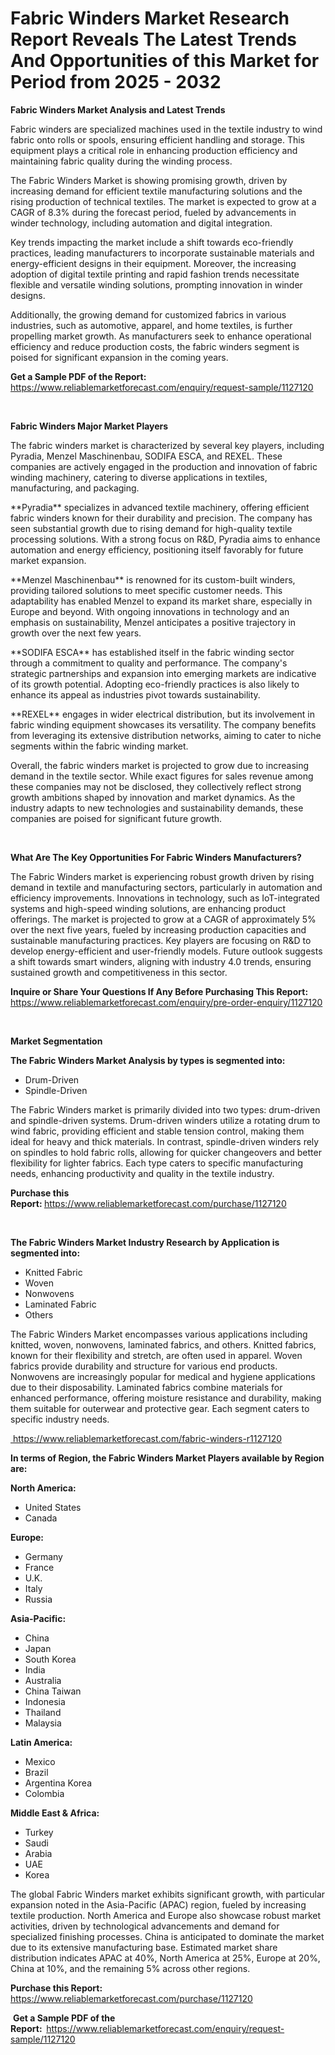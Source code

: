 <p><h1>Fabric Winders Market Research Report Reveals The Latest Trends And Opportunities of this Market for Period from 2025 - 2032</h1></p><p><strong>Fabric Winders Market Analysis and Latest Trends</strong></p>
<p><p>Fabric winders are specialized machines used in the textile industry to wind fabric onto rolls or spools, ensuring efficient handling and storage. This equipment plays a critical role in enhancing production efficiency and maintaining fabric quality during the winding process.</p><p>The Fabric Winders Market is showing promising growth, driven by increasing demand for efficient textile manufacturing solutions and the rising production of technical textiles. The market is expected to grow at a CAGR of 8.3% during the forecast period, fueled by advancements in winder technology, including automation and digital integration.</p><p>Key trends impacting the market include a shift towards eco-friendly practices, leading manufacturers to incorporate sustainable materials and energy-efficient designs in their equipment. Moreover, the increasing adoption of digital textile printing and rapid fashion trends necessitate flexible and versatile winding solutions, prompting innovation in winder designs.</p><p>Additionally, the growing demand for customized fabrics in various industries, such as automotive, apparel, and home textiles, is further propelling market growth. As manufacturers seek to enhance operational efficiency and reduce production costs, the fabric winders segment is poised for significant expansion in the coming years.</p></p>
<p><strong>Get a Sample PDF of the Report:&nbsp;</strong> <a href="https://www.reliablemarketforecast.com/enquiry/request-sample/1127120?utm_campaign=2781&utm_medium=2&utm_source=Github&utm_content=ia&utm_term=12042025&utm_id=fabric-winders">https://www.reliablemarketforecast.com/enquiry/request-sample/1127120</a></p>
<p>&nbsp;</p>
<p><strong>Fabric Winders Major Market Players</strong></p>
<p><p>The fabric winders market is characterized by several key players, including Pyradia, Menzel Maschinenbau, SODIFA ESCA, and REXEL. These companies are actively engaged in the production and innovation of fabric winding machinery, catering to diverse applications in textiles, manufacturing, and packaging.</p><p>**Pyradia** specializes in advanced textile machinery, offering efficient fabric winders known for their durability and precision. The company has seen substantial growth due to rising demand for high-quality textile processing solutions. With a strong focus on R&D, Pyradia aims to enhance automation and energy efficiency, positioning itself favorably for future market expansion.</p><p>**Menzel Maschinenbau** is renowned for its custom-built winders, providing tailored solutions to meet specific customer needs. This adaptability has enabled Menzel to expand its market share, especially in Europe and beyond. With ongoing innovations in technology and an emphasis on sustainability, Menzel anticipates a positive trajectory in growth over the next few years.</p><p>**SODIFA ESCA** has established itself in the fabric winding sector through a commitment to quality and performance. The company's strategic partnerships and expansion into emerging markets are indicative of its growth potential. Adopting eco-friendly practices is also likely to enhance its appeal as industries pivot towards sustainability.</p><p>**REXEL** engages in wider electrical distribution, but its involvement in fabric winding equipment showcases its versatility. The company benefits from leveraging its extensive distribution networks, aiming to cater to niche segments within the fabric winding market.</p><p>Overall, the fabric winders market is projected to grow due to increasing demand in the textile sector. While exact figures for sales revenue among these companies may not be disclosed, they collectively reflect strong growth ambitions shaped by innovation and market dynamics. As the industry adapts to new technologies and sustainability demands, these companies are poised for significant future growth.</p></p>
<p>&nbsp;</p>
<p><strong>What Are The Key Opportunities For Fabric Winders Manufacturers?</strong></p>
<p><p>The Fabric Winders market is experiencing robust growth driven by rising demand in textile and manufacturing sectors, particularly in automation and efficiency improvements. Innovations in technology, such as IoT-integrated systems and high-speed winding solutions, are enhancing product offerings. The market is projected to grow at a CAGR of approximately 5% over the next five years, fueled by increasing production capacities and sustainable manufacturing practices. Key players are focusing on R&D to develop energy-efficient and user-friendly models. Future outlook suggests a shift towards smart winders, aligning with industry 4.0 trends, ensuring sustained growth and competitiveness in this sector.</p></p>
<p><strong>Inquire or Share Your Questions If Any Before Purchasing This Report:</strong> <a href="https://www.reliablemarketforecast.com/enquiry/pre-order-enquiry/1127120?utm_campaign=2781&utm_medium=2&utm_source=Github&utm_content=ia&utm_term=12042025&utm_id=fabric-winders">https://www.reliablemarketforecast.com/enquiry/pre-order-enquiry/1127120</a></p>
<p>&nbsp;</p>
<p><strong>Market Segmentation</strong></p>
<p><strong>The Fabric Winders Market Analysis by types is segmented into:</strong></p>
<p><ul><li>Drum-Driven</li><li>Spindle-Driven</li></ul></p>
<p><p>The Fabric Winders market is primarily divided into two types: drum-driven and spindle-driven systems. Drum-driven winders utilize a rotating drum to wind fabric, providing efficient and stable tension control, making them ideal for heavy and thick materials. In contrast, spindle-driven winders rely on spindles to hold fabric rolls, allowing for quicker changeovers and better flexibility for lighter fabrics. Each type caters to specific manufacturing needs, enhancing productivity and quality in the textile industry.</p></p>
<p><strong>Purchase this Report:&nbsp;</strong><a href="https://www.reliablemarketforecast.com/purchase/1127120?utm_campaign=2781&utm_medium=2&utm_source=Github&utm_content=ia&utm_term=12042025&utm_id=fabric-winders">https://www.reliablemarketforecast.com/purchase/1127120</a></p>
<p>&nbsp;</p>
<p><strong>The Fabric Winders Market Industry Research by Application is segmented into:</strong></p>
<p><ul><li>Knitted Fabric</li><li>Woven</li><li>Nonwovens</li><li>Laminated Fabric</li><li>Others</li></ul></p>
<p><p>The Fabric Winders Market encompasses various applications including knitted, woven, nonwovens, laminated fabrics, and others. Knitted fabrics, known for their flexibility and stretch, are often used in apparel. Woven fabrics provide durability and structure for various end products. Nonwovens are increasingly popular for medical and hygiene applications due to their disposability. Laminated fabrics combine materials for enhanced performance, offering moisture resistance and durability, making them suitable for outerwear and protective gear. Each segment caters to specific industry needs.</p></p>
<p><a href="https://www.reliablemarketforecast.com/fabric-winders-r1127120?utm_campaign=2781&utm_medium=2&utm_source=Github&utm_content=ia&utm_term=12042025&utm_id=fabric-winders">&nbsp;https://www.reliablemarketforecast.com/fabric-winders-r1127120</a></p>
<p><strong>In terms of Region, the Fabric Winders Market Players available by Region are:</strong></p>
<p>
    <p> <strong> North America: </strong>
        <ul>
            <li>United States</li>
            <li>Canada</li>
        </ul>
        </p> 
    <p> <strong> Europe: </strong>
        <ul>
            <li>Germany</li>
            <li>France</li>
            <li>U.K.</li>
            <li>Italy</li>
            <li>Russia</li>
        </ul>
        </p> 
    <p> <strong> Asia-Pacific: </strong>
        <ul>
            <li>China</li>
            <li>Japan</li>
            <li>South Korea</li>
            <li>India</li>
            <li>Australia</li>
            <li>China Taiwan</li>
            <li>Indonesia</li>
            <li>Thailand</li>
            <li>Malaysia</li>
        </ul>
        </p> 
    <p> <strong> Latin America: </strong>
        <ul>
            <li>Mexico</li>
            <li>Brazil</li>
            <li>Argentina Korea</li>
            <li>Colombia</li>
        </ul>
        </p> 
    <p> <strong> Middle East & Africa: </strong>
        <ul>
            <li>Turkey</li>
            <li>Saudi</li>
            <li>Arabia</li>
            <li>UAE</li>
            <li>Korea</li>
        </ul>
    </p>
    </p>
<p><p>The global Fabric Winders market exhibits significant growth, with particular expansion noted in the Asia-Pacific (APAC) region, fueled by increasing textile production. North America and Europe also showcase robust market activities, driven by technological advancements and demand for specialized finishing processes. China is anticipated to dominate the market due to its extensive manufacturing base. Estimated market share distribution indicates APAC at 40%, North America at 25%, Europe at 20%, China at 10%, and the remaining 5% across other regions.</p></p>
<p><strong>Purchase this Report: </strong><a href="https://www.reliablemarketforecast.com/purchase/1127120?utm_campaign=2781&utm_medium=2&utm_source=Github&utm_content=ia&utm_term=12042025&utm_id=fabric-winders">https://www.reliablemarketforecast.com/purchase/1127120</a></p>
<p>&nbsp;<strong>Get a Sample PDF of the Report:&nbsp;&nbsp;</strong><a href="https://www.reliablemarketforecast.com/enquiry/request-sample/1127120?utm_campaign=2781&utm_medium=2&utm_source=Github&utm_content=ia&utm_term=12042025&utm_id=fabric-winders">https://www.reliablemarketforecast.com/enquiry/request-sample/1127120</a></p>
<p><strong></strong></p>
<p><p></p><p></p><p></p></p>